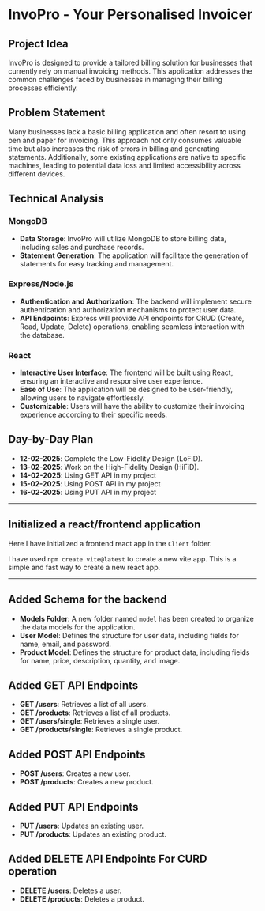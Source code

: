 # InvoPro - Your Personalised Invoicer

## Project Idea

InvoPro is designed to provide a tailored billing solution for businesses that currently rely on manual invoicing methods. This application addresses the common challenges faced by businesses in managing their billing processes efficiently.

## Problem Statement

Many businesses lack a basic billing application and often resort to using pen and paper for invoicing. This approach not only consumes valuable time but also increases the risk of errors in billing and generating statements. Additionally, some existing applications are native to specific machines, leading to potential data loss and limited accessibility across different devices.

## Technical Analysis

### MongoDB

- **Data Storage**: InvoPro will utilize MongoDB to store billing data, including sales and purchase records.
- **Statement Generation**: The application will facilitate the generation of statements for easy tracking and management.

### Express/Node.js

- **Authentication and Authorization**: The backend will implement secure authentication and authorization mechanisms to protect user data.
- **API Endpoints**: Express will provide API endpoints for CRUD (Create, Read, Update, Delete) operations, enabling seamless interaction with the database.

### React

- **Interactive User Interface**: The frontend will be built using React, ensuring an interactive and responsive user experience.
- **Ease of Use**: The application will be designed to be user-friendly, allowing users to navigate effortlessly.
- **Customizable**: Users will have the ability to customize their invoicing experience according to their specific needs.

## Day-by-Day Plan

- **12-02-2025**: Complete the Low-Fidelity Design (LoFiD).
- **13-02-2025**: Work on the High-Fidelity Design (HiFiD).
- **14-02-2025**: Using GET API in my project
- **15-02-2025**: Using POST API in my project
- **16-02-2025**: Using PUT API in my project

---

## Initialized a react/frontend application

Here I have initialized a frontend react app in the `Client` folder.

I have used `npm create vite@latest` to create a new vite app. This is a simple and fast way to create a new react app.

---

## Added Schema for the backend

- **Models Folder**: A new folder named `model` has been created to organize the data models for the application.
- **User Model**: Defines the structure for user data, including fields for name, email, and password.
- **Product Model**: Defines the structure for product data, including fields for name, price, description, quantity, and image.

## Added GET API Endpoints

- **GET /users**: Retrieves a list of all users.
- **GET /products**: Retrieves a list of all products.
- **GET /users/single**: Retrieves a single user.
- **GET /products/single**: Retrieves a single product.

## Added POST API Endpoints

- **POST /users**: Creates a new user.
- **POST /products**: Creates a new product.

## Added PUT API Endpoints

- **PUT /users**: Updates an existing user.
- **PUT /products**: Updates an existing product.

## Added DELETE API Endpoints For CURD operation

- **DELETE /users**: Deletes a user.
- **DELETE /products**: Deletes a product.
